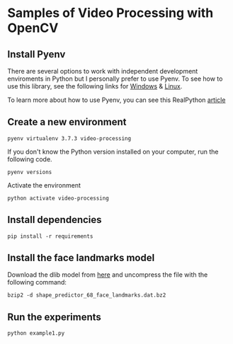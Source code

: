 # Samples of Video Processing with OpenCV

## Install Pyenv 
There are several options to work with independent development enviroments in Python but I personally 
prefer to use Pyenv. To see how to use this library, see the following links for [Windows](https://github.com/pyenv-win/pyenv-win) & [Linux](https://github.com/pyenv/pyenv). 

To learn more about how to use Pyenv, you can see this RealPython [article](https://realpython.com/intro-to-pyenv/)

## Create a new environment 
```
pyenv virtualenv 3.7.3 video-processing
```
If you don't know the Python version installed on your computer, run the following code. 
```
pyenv versions
```
Activate the environment
```
python activate video-processing
```

## Install dependencies
```
pip install -r requirements
```

## Install the face landmarks model
Download the dlib model from [here](http://dlib.net/files/shape_predictor_68_face_landmarks.dat.bz2) and uncompress the file with the following command: 
```
bzip2 -d shape_predictor_68_face_landmarks.dat.bz2
```

## Run the experiments
```
python example1.py
```